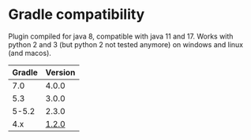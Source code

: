 # Gradle compatibility

Plugin compiled for java 8, compatible with java 11 and 17.
Works with python 2 and 3 (but python 2 not tested anymore) on windows and linux (and macos).

Gradle | Version
--------|-------
7.0     | 4.0.0
5.3     | 3.0.0
5-5.2     | 2.3.0
4.x     | [1.2.0](https://github.com/xvik/gradle-use-python-plugin/tree/1.2.0)
